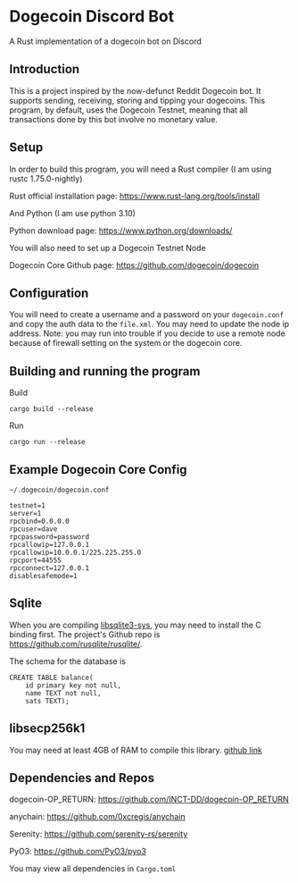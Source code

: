 # Dogecoin Discord Bot 
A Rust implementation of a dogecoin bot on Discord
## Introduction
This is a project inspired by the now-defunct Reddit Dogecoin bot. It supports sending, receiving, storing and tipping your dogecoins. This program, by default, uses the Dogecoin Testnet, meaning that all transactions done by this bot involve no monetary value.

## Setup
In order to build this program, you will need a Rust compiler (I am using rustc 1.75.0-nightly)

Rust official installation page: https://www.rust-lang.org/tools/install

And Python (I am use python 3.10)

Python download page: https://www.python.org/downloads/

You will also need to set up a Dogecoin Testnet Node

Dogecoin Core Github page: https://github.com/dogecoin/dogecoin

## Configuration
You will need to create a username and a password on your ```dogecoin.conf``` and copy the auth data to the ```file.xml```. You may need to update the node ip address. Note: you may run into trouble if you decide to use a remote node because of firewall setting on the system or the dogecoin core.

## Building and running the program
Build

```cargo build --release```

Run

```cargo run --release```

## Example Dogecoin Core Config

```~/.dogecoin/dogecoin.conf```

```
testnet=1
server=1
rpcbind=0.0.0.0
rpcuser=dave
rpcpassword=password
rpcallowip=127.0.0.1
rpcallowip=10.0.0.1/225.225.255.0
rpcport=44555
rpcconnect=127.0.0.1
disablesafemode=1
```

## Sqlite

When you are compiling [libsqlite3-sys](https://crates.io/crates/libsqlite3-sys), you may need to install the C binding first. The project's Github repo is https://github.com/rusqlite/rusqlite/.

The schema for the database is 
``` 
CREATE TABLE balance( 
    id primary key not null, 
    name TEXT not null, 
    sats TEXT);
```

## libsecp256k1

You may need at least 4GB of RAM to compile this library. [github link](https://github.com/paritytech/libsecp256k1/issues/94)


## Dependencies and Repos
dogecoin-OP_RETURN: https://github.com/INCT-DD/dogecoin-OP_RETURN

anychain: https://github.com/0xcregis/anychain

Serenity: https://github.com/serenity-rs/serenity

PyO3: https://github.com/PyO3/pyo3

You may view all dependencies in ```Cargo.toml```